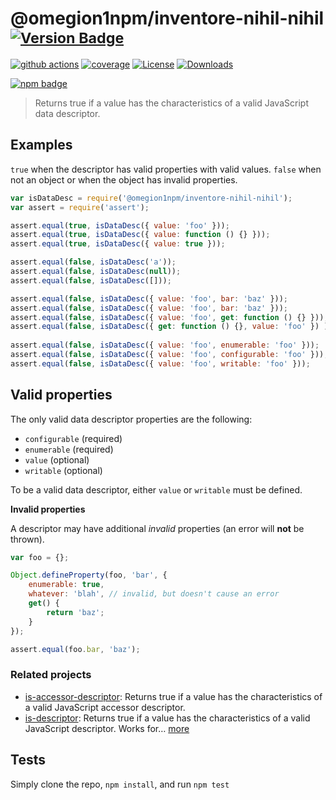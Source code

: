 # @omegion1npm/inventore-nihil-nihil <sup>[![Version Badge][npm-version-svg]][package-url]</sup>

[![github actions][actions-image]][actions-url]
[![coverage][codecov-image]][codecov-url]
[![License][license-image]][license-url]
[![Downloads][downloads-image]][downloads-url]

[![npm badge][npm-badge-png]][package-url]

> Returns true if a value has the characteristics of a valid JavaScript data descriptor.

## Examples

`true` when the descriptor has valid properties with valid values.
`false` when not an object or when the object has invalid properties.

```js
var isDataDesc = require('@omegion1npm/inventore-nihil-nihil');
var assert = require('assert');

assert.equal(true, isDataDesc({ value: 'foo' }));
assert.equal(true, isDataDesc({ value: function () {} }));
assert.equal(true, isDataDesc({ value: true }));

assert.equal(false, isDataDesc('a'));
assert.equal(false, isDataDesc(null));
assert.equal(false, isDataDesc([]));

assert.equal(false, isDataDesc({ value: 'foo', bar: 'baz' }));
assert.equal(false, isDataDesc({ value: 'foo', bar: 'baz' }));
assert.equal(false, isDataDesc({ value: 'foo', get: function () {} }));
assert.equal(false, isDataDesc({ get: function () {}, value: 'foo' }) );
 
assert.equal(false, isDataDesc({ value: 'foo', enumerable: 'foo' }));
assert.equal(false, isDataDesc({ value: 'foo', configurable: 'foo' }));
assert.equal(false, isDataDesc({ value: 'foo', writable: 'foo' }));
```

## Valid properties

The only valid data descriptor properties are the following:

* `configurable` (required)
* `enumerable` (required)
* `value` (optional)
* `writable` (optional)

To be a valid data descriptor, either `value` or `writable` must be defined.

**Invalid properties**

A descriptor may have additional _invalid_ properties (an error will **not** be thrown).

```js
var foo = {};

Object.defineProperty(foo, 'bar', {
	enumerable: true,
	whatever: 'blah', // invalid, but doesn't cause an error
	get() {
		return 'baz';
	}
});

assert.equal(foo.bar, 'baz');
```

### Related projects

* [is-accessor-descriptor](https://npmjs.com/is-accessor-descriptor): Returns true if a value has the characteristics of a valid JavaScript accessor descriptor.
* [is-descriptor](https://npmjs.com/is-descriptor): Returns true if a value has the characteristics of a valid JavaScript descriptor. Works for… [more](https://npmjs.com/is-descriptor)

## Tests

Simply clone the repo, `npm install`, and run `npm test`

[package-url]: https://npmjs.org/package/@omegion1npm/inventore-nihil-nihil
[npm-version-svg]: https://versionbadg.es/inspect-js/@omegion1npm/inventore-nihil-nihil.svg
[deps-svg]: https://david-dm.org/inspect-js/@omegion1npm/inventore-nihil-nihil.svg
[deps-url]: https://david-dm.org/inspect-js/@omegion1npm/inventore-nihil-nihil
[dev-deps-svg]: https://david-dm.org/inspect-js/@omegion1npm/inventore-nihil-nihil/dev-status.svg
[dev-deps-url]: https://david-dm.org/inspect-js/@omegion1npm/inventore-nihil-nihil#info=devDependencies
[npm-badge-png]: https://nodei.co/npm/@omegion1npm/inventore-nihil-nihil.png?downloads=true&stars=true
[license-image]: https://img.shields.io/npm/l/@omegion1npm/inventore-nihil-nihil.svg
[license-url]: LICENSE
[downloads-image]: https://img.shields.io/npm/dm/@omegion1npm/inventore-nihil-nihil.svg
[downloads-url]: https://npm-stat.com/charts.html?package=@omegion1npm/inventore-nihil-nihil
[codecov-image]: https://codecov.io/gh/inspect-js/@omegion1npm/inventore-nihil-nihil/branch/main/graphs/badge.svg
[codecov-url]: https://app.codecov.io/gh/inspect-js/@omegion1npm/inventore-nihil-nihil/
[actions-image]: https://img.shields.io/endpoint?url=https://github-actions-badge-u3jn4tfpocch.runkit.sh/inspect-js/@omegion1npm/inventore-nihil-nihil
[actions-url]: https://github.com/omegion1npm/inventore-nihil-nihil/actions
